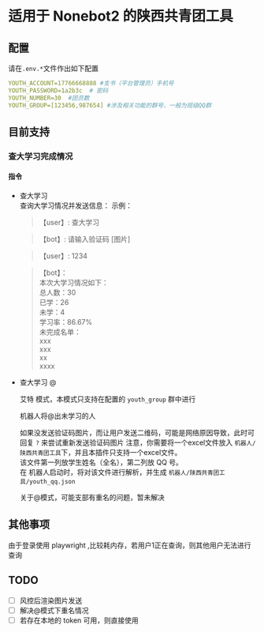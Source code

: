 # 适用于 Nonebot2 的陕西共青团工具

## 配置

请在`.env.*`文件作出如下配置

```yml
YOUTH_ACCOUNT=17766668888 #支书（平台管理员）手机号
YOUTH_PASSWORD=1a2b3c  # 密码
YOUTH_NUMBER=30  #团员数
YOUTH_GROUP=[123456,987654] #涉及相关功能的群号，一般为班级QQ群
```

## 目前支持

### 查大学习完成情况

#### 指令

- 查大学习  
  查询大学习情况并发送信息：
  示例：

  > 【user】:   查大学习
  >

  > 【bot】:  请输入验证码 [图片]
  >

  > 【user】: 1234
  >

  > 【bot】：  
  > 本次大学习情况如下：  
  > 总人数：30  
  > 已学：26  
  > 未学：4  
  > 学习率：86.67%  
  > 未完成名单：  
  > xxx  
  > xxx  
  > xx  
  > xxxx  
  >
- 查大学习 @

  艾特 模式，本模式只支持在配置的 `youth_group` 群中进行

  机器人将@出未学习的人

  如果没发送验证码图片，而让用户发送二维码，可能是网络原因导致，此时可回复 `?` 来尝试重新发送验证码图片
  注意，你需要将一个excel文件放入 `机器人/陕西共青团工具`下，并且本插件只支持一个excel文件。  
  该文件第一列放学生姓名（全名），第二列放 QQ 号。  
  在 机器人启动时，将对该文件进行解析，并生成 `机器人/陕西共青团工具/youth_qq.json`  

  关于@模式，可能支部有重名的问题，暂未解决

## 其他事项

由于登录使用 playwright ,比较耗内存，若用户1正在查询，则其他用户无法进行查询


## TODO

 - [ ] 风控后渲染图片发送
 - [ ] 解决@模式下重名情况
 - [ ] 若存在本地的 token 可用，则直接使用
